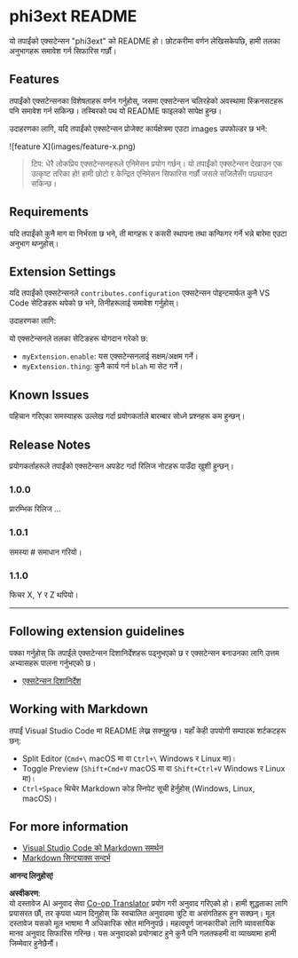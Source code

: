 <!--
CO_OP_TRANSLATOR_METADATA:
{
  "original_hash": "be0b2937160c486180ded27e4f14adeb",
  "translation_date": "2025-05-09T05:02:20+00:00",
  "source_file": "code/07.Lab/01/Apple/phi3ext/README.md",
  "language_code": "ne"
}
-->
# phi3ext README

यो तपाईंको एक्सटेन्सन "phi3ext" को README हो। छोटकरीमा वर्णन लेखिसकेपछि, हामी तलका अनुभागहरू समावेश गर्न सिफारिस गर्छौं।

## Features

तपाईंको एक्सटेन्सनका विशेषताहरू वर्णन गर्नुहोस्, जसमा एक्सटेन्सन चलिरहेको अवस्थामा स्क्रिनसटहरू पनि समावेश गर्न सकिन्छ। तस्बिरको पथ यो README फाइलको सापेक्ष हुन्छ।

उदाहरणका लागि, यदि तपाईंको एक्सटेन्सन प्रोजेक्ट कार्यक्षेत्रमा एउटा images उपफोल्डर छ भने:

\!\[feature X\]\(images/feature-x.png\)

> टिप: धेरै लोकप्रिय एक्सटेन्सनहरूले एनिमेसन प्रयोग गर्छन्। यो तपाईंको एक्सटेन्सन देखाउन एक उत्कृष्ट तरिका हो! हामी छोटो र केन्द्रित एनिमेसन सिफारिस गर्छौं जसले सजिलैसँग पछ्याउन सकिन्छ।

## Requirements

यदि तपाईंको कुनै माग वा निर्भरता छ भने, ती मागहरू र कसरी स्थापना तथा कन्फिगर गर्ने भन्ने बारेमा एउटा अनुभाग थप्नुहोस्।

## Extension Settings

यदि तपाईंको एक्सटेन्सनले `contributes.configuration` एक्सटेन्सन पोइन्टमार्फत कुनै VS Code सेटिङहरू थपेको छ भने, तिनीहरूलाई समावेश गर्नुहोस्।

उदाहरणका लागि:

यो एक्सटेन्सनले तलका सेटिङहरू योगदान गरेको छ:

* `myExtension.enable`: यस एक्सटेन्सनलाई सक्षम/अक्षम गर्ने।
* `myExtension.thing`: कुनै कार्य गर्न `blah` मा सेट गर्ने।

## Known Issues

पहिचान गरिएका समस्याहरू उल्लेख गर्दा प्रयोगकर्ताले बारम्बार सोध्ने प्रश्नहरू कम हुन्छन्।

## Release Notes

प्रयोगकर्ताहरूले तपाईंको एक्सटेन्सन अपडेट गर्दा रिलिज नोटहरू पाउँदा खुशी हुन्छन्।

### 1.0.0

प्रारम्भिक रिलिज ...

### 1.0.1

समस्या # समाधान गरियो।

### 1.1.0

फिचर X, Y र Z थपियो।

---

## Following extension guidelines

पक्का गर्नुहोस् कि तपाईंले एक्सटेन्सन दिशानिर्देशहरू पढ्नुभएको छ र एक्सटेन्सन बनाउनका लागि उत्तम अभ्यासहरू पालना गर्नुभएको छ।

* [एक्सटेन्सन दिशानिर्देश](https://code.visualstudio.com/api/references/extension-guidelines?WT.mc_id=aiml-137032-kinfeylo)

## Working with Markdown

तपाईं Visual Studio Code मा README लेख्न सक्नुहुन्छ। यहाँ केही उपयोगी सम्पादक शर्टकटहरू छन्:

* Split Editor (`Cmd+\` macOS मा वा `Ctrl+\` Windows र Linux मा)।
* Toggle Preview (`Shift+Cmd+V` macOS मा वा `Shift+Ctrl+V` Windows र Linux मा)।
* `Ctrl+Space` थिचेर Markdown कोड स्निपेट सूची हेर्नुहोस् (Windows, Linux, macOS)।

## For more information

* [Visual Studio Code को Markdown समर्थन](http://code.visualstudio.com/docs/languages/markdown?WT.mc_id=aiml-137032-kinfeylo)
* [Markdown सिन्ट्याक्स सन्दर्भ](https://help.github.com/articles/markdown-basics/)

**आनन्द लिनुहोस्!**

**अस्वीकरण**:  
यो दस्तावेज AI अनुवाद सेवा [Co-op Translator](https://github.com/Azure/co-op-translator) प्रयोग गरी अनुवाद गरिएको हो। हामी शुद्धताका लागि प्रयासरत छौं, तर कृपया ध्यान दिनुहोस् कि स्वचालित अनुवादमा त्रुटि वा असंगतिहरू हुन सक्छन्। मूल दस्तावेज यसको मूल भाषामा नै अधिकारिक स्रोत मानिनुपर्छ। महत्वपूर्ण जानकारीको लागि व्यावसायिक मानव अनुवाद सिफारिस गरिन्छ। यस अनुवादको प्रयोगबाट हुने कुनै पनि गलतफहमी वा व्याख्यामा हामी जिम्मेवार हुनेछैनौं।